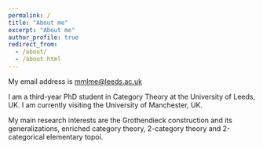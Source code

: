 ```yaml
---
permalink: /
title: "About me"
excerpt: "About me"
author_profile: true
redirect_from: 
  - /about/
  - /about.html
---
```


My email address is mmlme@leeds.ac.uk

I am a third-year PhD student in Category Theory at the University of Leeds, UK. I am currently visiting the University of Manchester, UK.

My main research interests are the Grothendieck construction and its generalizations, enriched category theory, 2-category theory and 2-categorical elementary topoi.
